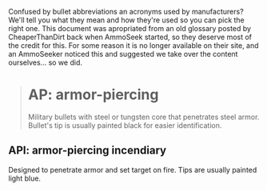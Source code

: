 <!-- TITLE: Ammunition Glossary -->
<!-- SUBTITLE: A quick summary of Ammunition Glossary -->

Confused by bullet abbreviations an acronyms used by manufacturers? We'll tell you what they mean and how they're used so you can pick the right one. This document was apropriated from an old glossary posted by CheaperThanDirt back when AmmoSeek started, so they deserve most of the credit for this. For some reason it is no longer available on their site, and an AmmoSeeker noticed this and suggested we take over the content ourselves... so we did.

>  # AP: armor-piercing
> Military bullets with steel or tungsten core that penetrates steel armor.
> Bullet's tip is usually painted black for easier identification.

## API: armor-piercing incendiary
Designed to penetrate armor and set target on fire. Tips are usually
painted light blue.